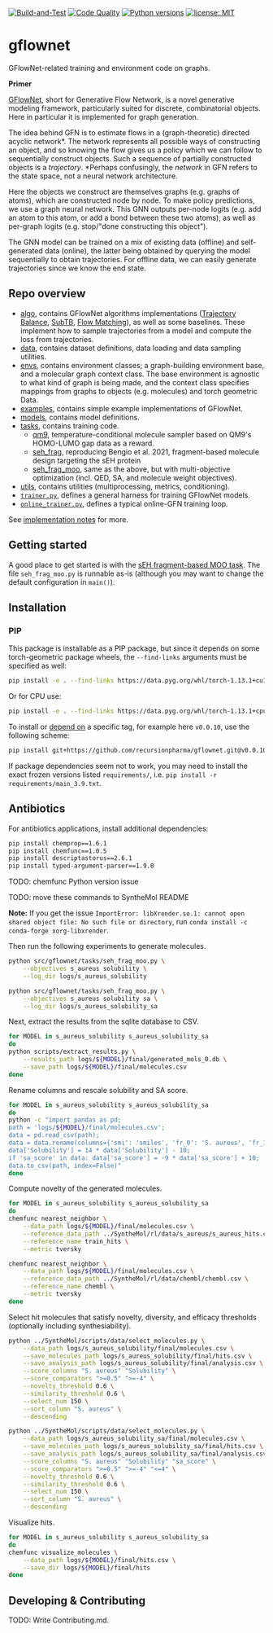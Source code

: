 

[![Build-and-Test](https://github.com/recursionpharma/gflownet/actions/workflows/build-and-test.yaml/badge.svg)](https://github.com/recursionpharma/gflownet/actions/workflows/build-and-test.yaml)
[![Code Quality](https://github.com/recursionpharma/gflownet/actions/workflows/code-quality.yaml/badge.svg)](https://github.com/recursionpharma/gflownet/actions/workflows/code-quality.yaml)
[![Python versions](https://img.shields.io/badge/Python-3.9%2B-blue)](https://www.python.org/downloads/)
[![license: MIT](https://img.shields.io/badge/License-MIT-purple.svg)](LICENSE)

# gflownet

GFlowNet-related training and environment code on graphs.

**Primer**

[GFlowNet](https://yoshuabengio.org/2022/03/05/generative-flow-networks/), short for Generative Flow Network, is a novel generative modeling framework, particularly suited for discrete, combinatorial objects. Here in particular it is implemented for graph generation.

The idea behind GFN is to estimate flows in a (graph-theoretic) directed acyclic network*. The network represents all possible ways of constructing an object, and so knowing the flow gives us a policy which we can follow to sequentially construct objects. Such a sequence of partially constructed objects is a _trajectory_. *Perhaps confusingly, the _network_ in GFN refers to the state space, not a neural network architecture.

Here the objects we construct are themselves graphs (e.g. graphs of atoms), which are constructed node by node. To make policy predictions, we use a graph neural network. This GNN outputs per-node logits (e.g. add an atom to this atom, or add a bond between these two atoms), as well as per-graph logits (e.g. stop/"done constructing this object").

The GNN model can be trained on a mix of existing data (offline) and self-generated data (online), the latter being obtained by querying the model sequentially to obtain trajectories. For offline data, we can easily generate trajectories since we know the end state.

## Repo overview

- [algo](src/gflownet/algo), contains GFlowNet algorithms implementations ([Trajectory Balance](https://arxiv.org/abs/2201.13259), [SubTB](https://arxiv.org/abs/2209.12782), [Flow Matching](https://arxiv.org/abs/2106.04399)), as well as some baselines. These implement how to sample trajectories from a model and compute the loss from trajectories.
- [data](src/gflownet/data), contains dataset definitions, data loading and data sampling utilities.
- [envs](src/gflownet/envs), contains environment classes; a graph-building environment base, and a molecular graph context class. The base environment is agnostic to what kind of graph is being made, and the context class specifies mappings from graphs to objects (e.g. molecules) and torch geometric Data.
- [examples](docs/examples), contains simple example implementations of GFlowNet.
- [models](src/gflownet/models), contains model definitions.
- [tasks](src/gflownet/tasks), contains training code.
    -  [qm9](src/gflownet/tasks/qm9/qm9.py), temperature-conditional molecule sampler based on QM9's HOMO-LUMO gap data as a reward.
    -  [seh_frag](src/gflownet/tasks/seh_frag.py), reproducing Bengio et al. 2021, fragment-based molecule design targeting the sEH protein
    -  [seh_frag_moo](src/gflownet/tasks/seh_frag_moo.py), same as the above, but with multi-objective optimization (incl. QED, SA, and molecule weight objectives).
- [utils](src/gflownet/utils), contains utilities (multiprocessing, metrics, conditioning).
- [`trainer.py`](src/gflownet/trainer.py), defines a general harness for training GFlowNet models.
- [`online_trainer.py`](src/gflownet/online_trainer.py), defines a typical online-GFN training loop.

See [implementation notes](docs/implementation_notes.md) for more.

## Getting started

A good place to get started is with the [sEH fragment-based MOO task](src/gflownet/tasks/seh_frag_moo.py). The file `seh_frag_moo.py` is runnable as-is (although you may want to change the default configuration in `main()`).

## Installation

### PIP

This package is installable as a PIP package, but since it depends on some torch-geometric package wheels, the `--find-links` arguments must be specified as well:

```bash
pip install -e . --find-links https://data.pyg.org/whl/torch-1.13.1+cu117.html
```
Or for CPU use:

```bash
pip install -e . --find-links https://data.pyg.org/whl/torch-1.13.1+cpu.html
```

To install or [depend on](https://matiascodesal.com/blog/how-use-git-repository-pip-dependency/) a specific tag, for example here `v0.0.10`, use the following scheme:
```bash
pip install git+https://github.com/recursionpharma/gflownet.git@v0.0.10 --find-links ...
```

If package dependencies seem not to work, you may need to install the exact frozen versions listed `requirements/`, i.e. `pip install -r requirements/main_3.9.txt`.

## Antibiotics

For antibiotics applications, install additional dependencies:
```bash
pip install chemprop==1.6.1
pip install chemfunc==1.0.5
pip install descriptastorus==2.6.1
pip install typed-argument-parser==1.9.0
```

TODO: chemfunc Python version issue

TODO: move these commands to SyntheMol README

**Note:** If you get the issue `ImportError: libXrender.so.1: cannot open shared object file: No such file or directory`, run `conda install -c conda-forge xorg-libxrender`.

Then run the following experiments to generate molecules.

```bash
python src/gflownet/tasks/seh_frag_moo.py \
    --objectives s_aureus solubility \
    --log_dir logs/s_aureus_solubility

python src/gflownet/tasks/seh_frag_moo.py \
    --objectives s_aureus solubility sa \
    --log_dir logs/s_aureus_solubility_sa
```

Next, extract the results from the sqlite database to CSV.

```bash
for MODEL in s_aureus_solubility s_aureus_solubility_sa
do
python scripts/extract_results.py \
    --results_path logs/${MODEL}/final/generated_mols_0.db \
    --save_path logs/${MODEL}/final/molecules.csv
done
```

Rename columns and rescale solubility and SA score.

```bash
for MODEL in s_aureus_solubility s_aureus_solubility_sa
do
python -c "import pandas as pd;
path = 'logs/${MODEL}/final/molecules.csv';
data = pd.read_csv(path);
data = data.rename(columns={'smi': 'smiles', 'fr_0': 'S. aureus', 'fr_1': 'Solubility', 'fr_2': 'sa_score'});
data['Solubility'] = 14 * data['Solubility'] - 10;
if 'sa_score' in data: data['sa_score'] = -9 * data['sa_score'] + 10;
data.to_csv(path, index=False)"
done
```

Compute novelty of the generated molecules.

```bash
for MODEL in s_aureus_solubility s_aureus_solubility_sa
do
chemfunc nearest_neighbor \
    --data_path logs/${MODEL}/final/molecules.csv \
    --reference_data_path ../SyntheMol/rl/data/s_aureus/s_aureus_hits.csv \
    --reference_name train_hits \
    --metric tversky

chemfunc nearest_neighbor \
    --data_path logs/${MODEL}/final/molecules.csv \
    --reference_data_path ../SyntheMol/rl/data/chembl/chembl.csv \
    --reference_name chembl \
    --metric tversky
done
```

Select hit molecules that satisfy novelty, diversity, and efficacy thresholds (optionally including synthesiability).

```bash
python ../SyntheMol/scripts/data/select_molecules.py \
    --data_path logs/s_aureus_solubility/final/molecules.csv \
    --save_molecules_path logs/s_aureus_solubility/final/hits.csv \
    --save_analysis_path logs/s_aureus_solubility/final/analysis.csv \
    --score_columns "S. aureus" "Solubility" \
    --score_comparators ">=0.5" ">=-4" \
    --novelty_threshold 0.6 \
    --similarity_threshold 0.6 \
    --select_num 150 \
    --sort_column "S. aureus" \
    --descending

python ../SyntheMol/scripts/data/select_molecules.py \
    --data_path logs/s_aureus_solubility_sa/final/molecules.csv \
    --save_molecules_path logs/s_aureus_solubility_sa/final/hits.csv \
    --save_analysis_path logs/s_aureus_solubility_sa/final/analysis.csv \
    --score_columns "S. aureus" "Solubility" "sa_score" \
    --score_comparators ">=0.5" ">=-4" "<=4" \
    --novelty_threshold 0.6 \
    --similarity_threshold 0.6 \
    --select_num 150 \
    --sort_column "S. aureus" \
    --descending
```

Visualize hits.

```bash
for MODEL in s_aureus_solubility s_aureus_solubility_sa
do
chemfunc visualize_molecules \
    --data_path logs/${MODEL}/final/hits.csv \
    --save_dir logs/${MODEL}/final/hits
done
```

## Developing & Contributing

TODO: Write Contributing.md.
